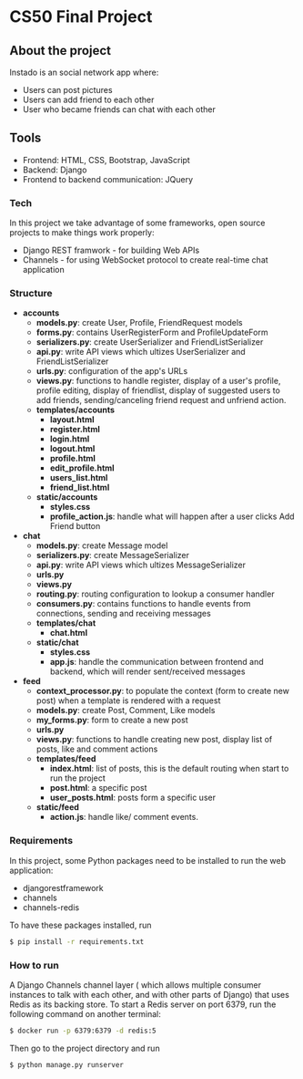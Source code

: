 # CS50 Final Project 
## About the project
Instado is an social network app where:
  - Users can post pictures 
  - Users can add friend to each other 
  - User who became friends can chat with each other

## Tools
  - Frontend: HTML, CSS, Bootstrap, JavaScript
  - Backend: Django
  - Frontend to backend communication: JQuery

### Tech
In this project we take advantage of some frameworks, open source projects to make things work properly:
* Django REST framwork - for building Web APIs
* Channels - for using WebSocket protocol to create real-time chat application

### Structure
* **accounts**
    * **models.py**: create User, Profile, FriendRequest models
    * **forms.py**: contains UserRegisterForm and ProfileUpdateForm
    * **serializers.py**: create UserSerializer and FriendListSerializer
    *  **api.py**: write API views which ultizes UserSerializer and FriendListSerializer
    *  **urls.py**: configuration of the app's URLs 
    *  **views.py**: functions to handle register, display of a user's profile, profile editing, display of friendlist, display of suggested users to add friends, sending/canceling friend request and unfriend action.
    *  **templates/accounts**
        * **layout.html** 
        * **register.html**
        * **login.html**
        * **logout.html**
        * **profile.html**
        * **edit_profile.html**
        * **users_list.html**
        * **friend_list.html**
    * **static/accounts**
        * **styles.css**
        * **profile_action.js**: handle what will happen after a user clicks Add Friend button
* **chat**
    * **models.py**: create Message model
    * **serializers.py**: create MessageSerializer
    *  **api.py**: write API views which ultizes MessageSerializer
    *  **urls.py**
    *  **views.py**
    *  **routing.py**: routing configuration to lookup a consumer handler
    *  **consumers.py**: contains functions to handle events from connections, sending and receiving messages
    *  **templates/chat**
        * **chat.html** 
    * **static/chat**
        * **styles.css**
        * **app.js**: handle the communication between frontend and backend, which will render sent/received messages 
* **feed**
    * **context_processor.py**: to populate the context (form to create new post) when a template is rendered with a request
    * **models.py**: create Post, Comment, Like models
    * **my_forms.py**: form to create a new post
    *  **urls.py**
    *  **views.py**: functions to handle creating new post, display list of posts, like and comment actions
    *  **templates/feed**
        * **index.html**: list of posts, this is the default routing when start to run the project 
        * **post.html**: a specific post 
        * **user_posts.html**: posts form a specific user
    * **static/feed**
        * **action.js**: handle like/ comment events.
    
### Requirements

In this project, some Python packages need to be installed to run the web application:
- djangorestframework
- channels
- channels-redis

To have these packages installed, run 
```sh
$ pip install -r requirements.txt 
```
### How to run
A Django Channels channel layer ( which allows multiple consumer instances to talk with each other, and with other parts of Django) that uses Redis as its backing store. To start a Redis server on port 6379, run the following command on another terminal:
```sh
$ docker run -p 6379:6379 -d redis:5
```
Then go to the project directory and run 
```sh
$ python manage.py runserver
```

